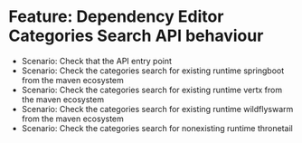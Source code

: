 # Feature: Dependency Editor Categories Search API behaviour
- Scenario: Check that the API entry point
- Scenario: Check the categories search for existing runtime springboot from the maven ecosystem
- Scenario: Check the categories search for existing runtime vertx from the maven ecosystem
- Scenario: Check the categories search for existing runtime wildflyswarm from the maven ecosystem
- Scenario: Check the categories search for nonexisting runtime thronetail
